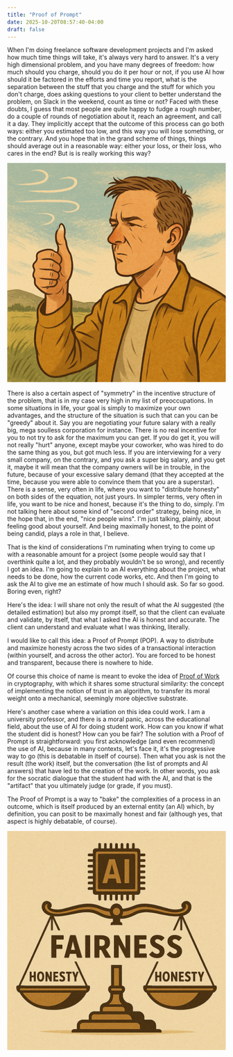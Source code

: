```yaml
---
title: "Proof of Prompt"
date: 2025-10-20T08:57:40-04:00
draft: false
---
```


When I'm doing freelance software development projects and I'm asked how much
time things will take, it's always very hard to answer. It's a very high
dimensional problem, and you have many degrees of freedom: how much should you
charge, should you do it per hour or not, if you use AI how should it be
factored in the efforts and time you report, what is the separation between the
stuff that you charge and the stuff for which you don't charge, does asking
questions to your client to better understand the problem, on Slack in the
weekend, count as time or not? Faced with these doubts, I guess that most people
are quite happy to fudge a rough number, do a couple of rounds of negotiation
about it, reach an agreement, and call it a day. They implicitly accept that the
outcome of this process can go both ways: either you estimated too low, and this
way you will lose something, or the contrary. And you hope that in the grand
scheme of things, things should average out in a reasonable way: either your
loss, or their loss, who cares in the end? But is is really working this way?

![](/images/estimating-wind.png)

There is also a certain aspect of "symmetry" in the incentive structure of the
problem, that is in my case very high in my list of preoccupations. In some
situations in life, your goal is simply to maximize your own advantages, and the
structure of the situation is such that can you can be "greedy" about it. Say
you are negotiating your future salary with a really big, mega soulless
corporation for instance. There is no real incentive for you to not try to ask
for the maximum you can get. If you do get it, you will not really "hurt"
anyone, except maybe your coworker, who was hired to do the same thing as you,
but got much less. If you are interviewing for a very small company, on the
contrary, and you ask a super big salary, and you get it, maybe it will mean
that the company owners will be in trouble, in the future, because of your
excessive salary demand (that they accepted at the time, because you were able
to convince them that you are a superstar). There is a sense, very often in
life, where you want to "distribute honesty" on both sides of the equation, not
just yours. In simpler terms, very often in life, you want to be nice and
honest, because it's the thing to do, simply. I'm not talking here about some
kind of "second order" strategy, being nice, in the hope that, in the end, "nice
people wins". I'm just talking, plainly, about feeling good about yourself. And
being maximally honest, to the point of being candid, plays a role in that, I
believe.

That is the kind of considerations I'm ruminating when trying to come up with a
reasonable amount for a project (some people would say that I overthink quite a
lot, and they probably wouldn't be so wrong), and recently I got an idea. I'm
going to explain to an AI everything about the project, what needs to be done,
how the current code works, etc. And then I'm going to ask the AI to give me an
estimate of how much I should ask. So far so good. Boring even, right?

Here's the idea: I will share not only the result of what the AI suggested (the
detailed estimation) but also my prompt itself, so that the client can evaluate
and validate, by itself, that what I asked the AI is honest and accurate. The
client can understand and evaluate what I was thinking, literally.

I would like to call this idea: a Proof of Prompt (POP). A way to distribute and
maximize honesty across the two sides of a transactional interaction (within
yourself, and across the other actor). You are forced to be honest and
transparent, because there is nowhere to hide.

Of course this choice of name is meant to evoke the idea of [Proof of
Work](https://en.wikipedia.org/wiki/Proof_of_work) in cryptography, with which
it shares some structural similarity: the concept of implementing the notion of
trust in an algorithm, to transfer its moral weight onto a mechanical, seemingly
more objective substrate.

Here's another case where a variation on this idea could work. I am a university
professor, and there is a moral panic, across the educational field, about the
use of AI for doing student work. How can you know if what the student did is
honest? How can you be fair? The solution with a Proof of Prompt is
straightforward: you first acknowledge (and even recommend) the use of AI,
because in many contexts, let's face it, it's the progressive way to go (this is
debatable in itself of course). Then what you ask is not the result (the work)
itself, but the conversation (the list of prompts and AI answers) that have led
to the creation of the work. In other words, you ask for the socratic dialogue
that the student had with the AI, and that is the "artifact" that you ultimately
judge (or grade, if you must).

The Proof of Prompt is a way to "bake" the complexities of a process in an
outcome, which is itself produced by an external entity (an AI) which, by
definition, you can posit to be maximally honest and fair (although yes, that
aspect is highly debatable, of course).

![](/images/ai-honesty.png)
